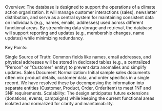 Overview:
The database is designed to support the operations of a climate action organization. 
It will manage customer interactions (sales), newsletter distribution, and serve as a central system for maintaining consistent data on individuals 
(e.g., names, emails, addresses) used across different functional areas. 
By streamlining data storage and retrieval, the database will support reporting and updates (e.g., membership changes, name updates) while minimizing redundancy.

Key Points:

Single Source of Truth: Common fields like names, email addresses, and physical addresses will be stored in dedicated tables (e.g., a centralized "Person" or "Customer" entity) to prevent data anomalies and simplify updates.
Sales Document Normalization: Initial sample sales documents often mix product details, customer data, and order specifics in a single record. 
We have resolved these by decomposing the information into separate entities (Customer, Product, Order, OrderItem) to meet 1NF and 3NF requirements.
Scalability: The design anticipates future extensions (donations, events, campaigns) while keeping the current functional areas isolated and normalized for clarity and maintainability.